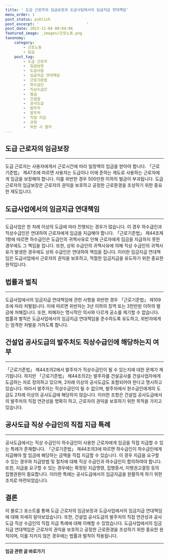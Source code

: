 ```yaml
---
title: ' 도급 근로자의 임금보장과 도급사업에서의 임금지급 연대책임'
menu_order: 1
post_status: publish
post_excerpt: '                     '
post_date: 2023-11-04 00:04:06
featured_image: _images/근로노동.png
taxonomy:
    category:
        - 근로노동
        - 임금
    post_tag:
        - 도급 근로자
        -  임금보장
        -  도급사업
        -  임금지급 연대책임
        -  근로기준법
        -  하수급인
        -  직상수급인
        -  벌금
        -  건설업
        -  공사도급
        -  발주자
        -  발주처
        -  직접 지급
        -  규정
        -  위반 시 벌칙
---
```



## 도급 근로자의 임금보장
---------------------
도급 근로자는 사용자에게서 근로시간에 따라 일정액의 임금을 받아야 합니다. 「근로기준법」 제47조에 따르면 사용자는 도급이나 이에 준하는 제도로 사용하는 근로자에게 임금을 보장해야 합니다. 이를 위반한 경우 500만원 이하의 벌금이 부과됩니다. 도급 근로자의 임금보장은 근로자의 권익을 보호하고 공정한 근로환경을 조성하기 위한 중요한 제도입니다.

## 도급사업에서의 임금지급 연대책임
------------------------------
도급사업은 한 차례 이상의 도급에 따라 진행되는 경우가 많습니다. 이 경우 하수급인과 직상수급인은 연대하여 근로자에게 임금을 지급해야 합니다. 「근로기준법」 제44조제1항에 따르면 하수급인은 도급인의 귀책사유로 인해 근로자에게 임금을 지급하지 못한 경우에도 그 책임을 집니다. 또한, 상위 수급인의 귀책사유에 의해 직상 수급인의 귀책사유가 발생한 경우에도 상위 수급인은 연대하여 책임을 집니다. 이러한 임금지급 연대책임은 도급사업에서 근로자의 권익을 보호하고, 적절한 임금지급을 유도하기 위한 중요한 원칙입니다.

## 법률과 벌칙
----------
도급사업에서의 임금지급 연대책임에 관한 사항을 위반한 경우 「근로기준법」 제109조에 따라 처벌됩니다. 이에 따르면 위반자는 3년 이하의 징역 또는 3천만원 이하의 벌금에 처해집니다. 또한, 피해자는 명시적인 의사와 다르게 공소를 제기할 수 없습니다. 법률과 벌칙은 도급사업에서의 임금지급 연대책임을 준수하도록 유도하고, 위반자에게는 엄격한 처벌을 가하도록 합니다.

## 건설업 공사도급의 발주처도 직상수급인에 해당하는지 여부
--------------------------------------------------
「근로기준법」 제44조의2에서 발주자가 직상수급인이 될 수 있는지에 대한 문제가 제기됩니다. 하지만 「근로기준법」 제44조의2는 발주자를 건설공사를 건설사업자에게 도급하는 자로 정의하고 있으며, 2차례 이상의 공사도급도 포함되어야 한다고 명시하고 있습니다. 따라서 발주자는 직상수급인이 될 수 없으며, 발주자에서 원수급인에게의 도급도 2차례 이상의 공사도급에 해당하지 않습니다. 이러한 조항은 건설업 공사도급에서의 발주처의 직접 연관성을 명확히 하고, 근로자의 권익을 보호하기 위한 목적을 가지고 있습니다.

## 공사도급 직상 수급인의 직접 지급 특례
--------------------------------
공사도급에서는 직상 수급인이 하수급인이 사용한 근로자에게 임금을 직접 지급할 수 있는 특례가 존재합니다. 「근로기준법」 제44조의3에 따르면 하수급인이 하수급인에게 지급해야 할 임금에 해당하는 금액을 직접 지급할 수 있습니다. 이 경우 지급을 요구할 수 있는 경우와 지급방법 및 절차에 대해 직상 수급인과 하수급인이 합의하여야 합니다. 또한, 지급을 요구할 수 있는 경우에는 확정된 지급명령, 집행증서, 이행권고결정 등의 집행권원이 필요합니다. 이러한 특례는 공사도급에서의 임금지급을 원활하게 하기 위한 조치로 마련되었습니다.

## 결론

이 블로그 포스트를 통해 도급 근로자의 임금보장과 도급사업에서의 임금지급 연대책임에 대해 자세히 알아보았습니다. 또한, 건설업 공사도급의 발주처의 직접 연관성과 공사도급 직상 수급인의 직접 지급 특례에 대해 이해할 수 있었습니다. 도급사업에서의 임금지급 연대책임은 근로자의 권익을 보호하고 공정한 근로환경을 조성하기 위한 중요한 원칙이며, 이를 지키지 않은 경우에는 법률과 벌칙이 적용됩니다.
<!-- wp:separator -->
<hr class="wp-block-separator has-alpha-channel-opacity"/>
<!-- /wp:separator -->

<!-- wp:group {"backgroundColor":"base","layout":{"type":"constrained"}} -->
<div class="wp-block-group has-base-background-color has-background"><!-- wp:paragraph {"align":"center","fontSize":"medium"} -->
<p class="has-text-align-center has-large-font-size"><strong>임금 관련 글 바로가기</strong></p>
<!-- /wp:paragraph -->


<!-- wp:latest-posts
{"categories":[{"id":11225,"count":19,"description":"","link":"https://uknowlaw.com/category/%ec%9e%84%ea%b8%88/","name":"임금","slug":"임금","taxonomy":"category","parent":0,"meta":[],"_links":{"self":[{"href":"https://uknowlaw.com/wp-json/wp/v2/categories/11225"}],"collection":[{"href":"https://uknowlaw.com/wp-json/wp/v2/categories"}],"about":[{"href":"https://uknowlaw.com/wp-json/wp/v2/taxonomies/category"}],"wp:post_type":[{"href":"https://uknowlaw.com/wp-json/wp/v2/posts?categories=11225"}],"curies":[{"name":"wp","href":"https://api.w.org/{rel}","templated":true}]}}],"postsToShow":100,"excerptLength":28,"postLayout":"grid","columns":2,"featuredImageAlign":"left","featuredImageSizeSlug":"large","fontSize":"small"} /--></div>
<!-- /wp:group -->